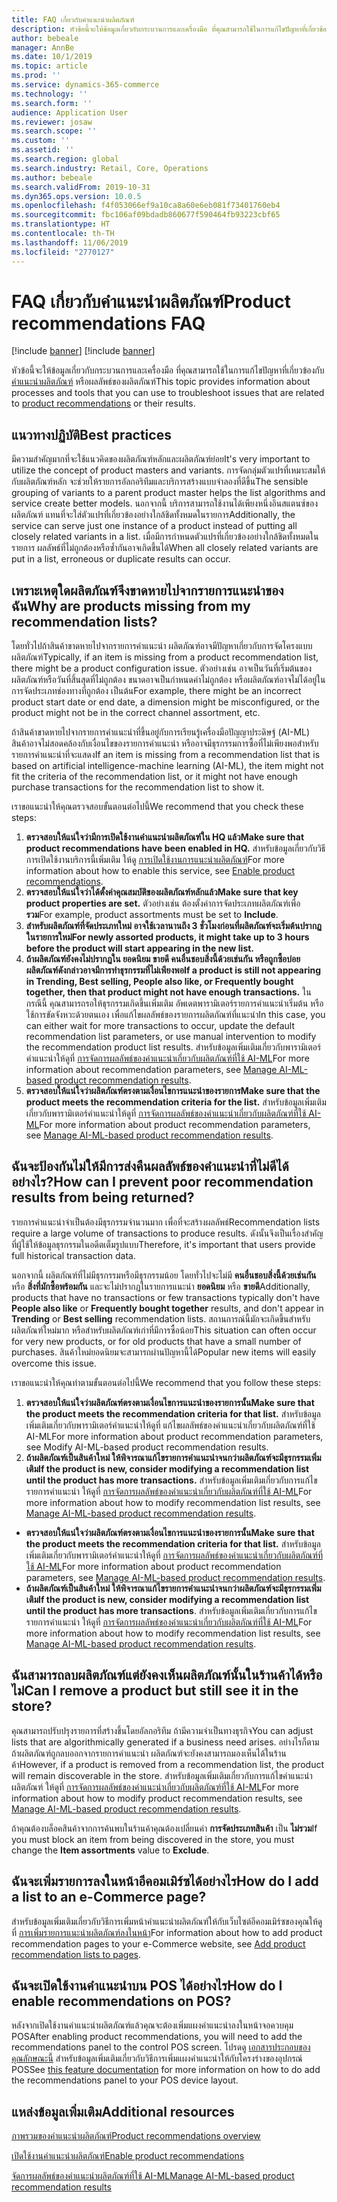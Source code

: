 ```yaml
---
title: FAQ เกี่ยวกับคำแนะนำผลิตภัณฑ์
description: หัวข้อนี้จะให้ข้อมูลเกี่ยวกับกระบวนการและเครื่องมือ ที่คุณสามารถใช้ในการแก้ไขปัญหาที่เกี่ยวข้องกับคำแนะนำผลิตภัณฑ์หรือผลลัพธ์ของผลิตภัณฑ์
author: bebeale
manager: AnnBe
ms.date: 10/1/2019
ms.topic: article
ms.prod: ''
ms.service: dynamics-365-commerce
ms.technology: ''
ms.search.form: ''
audience: Application User
ms.reviewer: josaw
ms.search.scope: ''
ms.custom: ''
ms.assetid: ''
ms.search.region: global
ms.search.industry: Retail, Core, Operations
ms.author: bebeale
ms.search.validFrom: 2019-10-31
ms.dyn365.ops.version: 10.0.5
ms.openlocfilehash: f4f053066ef9a10ca8a60e6eb081f73401760eb4
ms.sourcegitcommit: fbc106af09bdadb860677f590464fb93223cbf65
ms.translationtype: HT
ms.contentlocale: th-TH
ms.lasthandoff: 11/06/2019
ms.locfileid: "2770127"
---
```

# <a name="product-recommendations-faq"></a><span data-ttu-id="311df-103">FAQ เกี่ยวกับคำแนะนำผลิตภัณฑ์</span><span class="sxs-lookup"><span data-stu-id="311df-103">Product recommendations FAQ</span></span>

[!include [banner](includes/preview-banner.md)]
[!include [banner](includes/banner.md)]

<span data-ttu-id="311df-104">หัวข้อนี้จะให้ข้อมูลเกี่ยวกับกระบวนการและเครื่องมือ ที่คุณสามารถใช้ในการแก้ไขปัญหาที่เกี่ยวข้องกับ [คำแนะนำผลิตภัณฑ์](product-recommendations.md) หรือผลลัพธ์ของผลิตภัณฑ์</span><span class="sxs-lookup"><span data-stu-id="311df-104">This topic provides information about processes and tools that you can use to troubleshoot issues that are related to [product recommendations](product-recommendations.md) or their results.</span></span>

## <a name="best-practices"></a><span data-ttu-id="311df-105">แนวทางปฏิบัติ</span><span class="sxs-lookup"><span data-stu-id="311df-105">Best practices</span></span>
<span data-ttu-id="311df-106">มีความสำคัญมากที่จะใช้แนวคิดของผลิตภัณฑ์หลักและผลิตภัณฑ์ย่อย</span><span class="sxs-lookup"><span data-stu-id="311df-106">It's very important to utilize the concept of product masters and variants.</span></span> <span data-ttu-id="311df-107">การจัดกลุ่มตัวแปรที่เหมาะสมให้กับผลิตภัณฑ์หลัก จะช่วยให้รายการอัลกอริทึมและบริการสร้างแบบจำลองที่ดีขึ้น</span><span class="sxs-lookup"><span data-stu-id="311df-107">The sensible grouping of variants to a parent product master helps the list algorithms and service create better models.</span></span> <span data-ttu-id="311df-108">นอกจากนี้ บริการสามารถใช้งานได้เพียงหนึ่งอินสแตนซ์ของผลิตภัณฑ์ แทนที่จะใส่ตัวแปรที่เกี่ยวข้องอย่างใกล้ชิดทั้งหมดในรายการ</span><span class="sxs-lookup"><span data-stu-id="311df-108">Additionally, the service can serve just one instance of a product instead of putting all closely related variants in a list.</span></span> <span data-ttu-id="311df-109">เมื่อมีการกำหนดตัวแปรที่เกี่ยวข้องอย่างใกล้ชิดทั้งหมดในรายการ ผลลัพธ์ที่ไม่ถูกต้องหรือซ้ำกันอาจเกิดขึ้นได้</span><span class="sxs-lookup"><span data-stu-id="311df-109">When all closely related variants are put in a list, erroneous or duplicate results can occur.</span></span>

## <a name="why-are-products-missing-from-my-recommendation-lists"></a><span data-ttu-id="311df-110">เพราะเหตุใดผลิตภัณฑ์จึงขาดหายไปจากรายการแนะนำของฉัน</span><span class="sxs-lookup"><span data-stu-id="311df-110">Why are products missing from my recommendation lists?</span></span>

<span data-ttu-id="311df-111">โดยทั่วไปถ้าสินค้าขาดหายไปจากรายการคำแนะนำ ผลิตภัณฑ์อาจมีปัญหาเกี่ยวกับการจัดโครงแบบผลิตภัณฑ์</span><span class="sxs-lookup"><span data-stu-id="311df-111">Typically, if an item is missing from a product recommendation list, there might be a product configuration issue.</span></span> <span data-ttu-id="311df-112">ตัวอย่างเช่น อาจเป็นวันที่เริ่มต้นของผลิตภัณฑ์หรือวันที่สิ้นสุดที่ไม่ถูกต้อง ขนาดอาจเป็นกำหนดค่าไม่ถูกต้อง หรือผลิตภัณฑ์อาจไม่ได้อยู่ในการจัดประเภทช่องทางที่ถูกต้อง เป็นต้น</span><span class="sxs-lookup"><span data-stu-id="311df-112">For example, there might be an incorrect product start date or end date, a dimension might be misconfigured, or the product might not be in the correct channel assortment, etc.</span></span>

<span data-ttu-id="311df-113">ถ้าสินค้าขาดหายไปจากรายการคำแนะนำที่ขึ้นอยู่กับการเรียนรู้เครื่องมือปัญญาประดิษฐ์ (AI-ML) สินค้าอาจไม่สอดคล้องกับเงื่อนไขของรายการคำแนะนำ หรืออาจมีธุรกรรมการซื้อที่ไม่เพียงพอสำหรับรายการคำแนะนำที่จะแสดง</span><span class="sxs-lookup"><span data-stu-id="311df-113">If an item is missing from a recommendation list that is based on artificial intelligence-machine learning (AI-ML), the item might not fit the criteria of the recommendation list, or it might not have enough purchase transactions for the recommendation list to show it.</span></span>

<span data-ttu-id="311df-114">เราขอแนะนำให้คุณตรวจสอบขั้นตอนต่อไปนี้</span><span class="sxs-lookup"><span data-stu-id="311df-114">We recommend that you check these steps:</span></span>
1. <span data-ttu-id="311df-115">**ตรวจสอบให้แน่ใจว่ามีการเปิดใช้งานคำแนะนำผลิตภัณฑ์ใน HQ แล้ว**</span><span class="sxs-lookup"><span data-stu-id="311df-115">**Make sure that product recommendations have been enabled in HQ.**</span></span> <span data-ttu-id="311df-116">สำหรับข้อมูลเกี่ยวกับวิธีการเปิดใช้งานบริการนี้เพิ่มเติม ให้ดู [การเปิดใช้งานการแนะนำผลิตภัณฑ์](enable-product-recommendations.md)</span><span class="sxs-lookup"><span data-stu-id="311df-116">For more information about how to enable this service, see [Enable product recommendations](enable-product-recommendations.md).</span></span>
1. <span data-ttu-id="311df-117">**ตรวจสอบให้แน่ใจว่าได้ตั้งค่าคุณสมบัติของผลิตภัณฑ์หลักแล้ว**</span><span class="sxs-lookup"><span data-stu-id="311df-117">**Make sure that key product properties are set.**</span></span> <span data-ttu-id="311df-118">ตัวอย่างเช่น ต้องตั้งค่าการจัดประเภทผลิตภัณฑ์เพื่อ **รวม**</span><span class="sxs-lookup"><span data-stu-id="311df-118">For example, product assortments must be set to **Include**.</span></span>
1. <span data-ttu-id="311df-119">**สำหรับผลิตภัณฑ์ที่จัดประเภทใหม่ อาจใช้เวลานานถึง 3 ชั่วโมงก่อนที่ผลิตภัณฑ์จะเริ่มต้นปรากฏในรายการใหม่**</span><span class="sxs-lookup"><span data-stu-id="311df-119">**For newly assorted products, it might take up to 3 hours before the product will start appearing in the new list.**</span></span>
1. <span data-ttu-id="311df-120">**ถ้าผลิตภัณฑ์ยังคงไม่ปรากฏใน ยอดนิยม ขายดี คนอื่นชอบสิ่งนี้ด้วยเช่นกัน หรือถูกซื้อบ่อย ผลิตภัณฑ์ดังกล่าวอาจมีการทำธุรกรรมที่ไม่เพียงพอ**</span><span class="sxs-lookup"><span data-stu-id="311df-120">**If a product is still not appearing in Trending, Best selling, People also like, or Frequently bought together, then that product might not have enough transactions.**</span></span> <span data-ttu-id="311df-121">ในกรณีนี้ คุณสามารถรอให้ธุรกรรมเกิดขึ้นเพิ่มเติม อัพเดตพารามิเตอร์รายการคำแนะนำเริ่มต้น หรือใช้การขัดจังหวะด้วยตนเอง เพื่อแก้ไขผลลัพธ์ของรายการผลิตภัณฑ์ที่แนะนำ</span><span class="sxs-lookup"><span data-stu-id="311df-121">In this case, you can either wait for more transactions to occur, update the default recommendation list parameters, or use manual intervention to modify the recommendation product list results.</span></span> <span data-ttu-id="311df-122">สำหรับข้อมูลเพิ่มเติมเกี่ยวกับพารามิเตอร์คำแนะนำให้ดูที่ [การจัดการผลลัพธ์ของคำแนะนำเกี่ยวกับผลิตภัณฑ์ที่ใช้ AI-ML](modify-product-recommendation-results.md)</span><span class="sxs-lookup"><span data-stu-id="311df-122">For more information about recommendation parameters, see [Manage AI-ML-based product recommendation results](modify-product-recommendation-results.md).</span></span>
1. <span data-ttu-id="311df-123">**ตรวจสอบให้แน่ใจว่าผลิตภัณฑ์ตรงตามเงื่อนไขการแนะนำของรายการ**</span><span class="sxs-lookup"><span data-stu-id="311df-123">**Make sure that the product meets the recommendation criteria for the list.**</span></span> <span data-ttu-id="311df-124">สำหรับข้อมูลเพิ่มเติมเกี่ยวกับพารามิเตอร์คำแนะนำให้ดูที่ [การจัดการผลลัพธ์ของคำแนะนำเกี่ยวกับผลิตภัณฑ์ที่ใช้ AI-ML](modify-product-recommendation-results.md)</span><span class="sxs-lookup"><span data-stu-id="311df-124">For more information about product recommendation parameters, see [Manage AI-ML-based product recommendation results](modify-product-recommendation-results.md).</span></span>

## <a name="how-can-i-prevent-poor-recommendation-results-from-being-returned"></a><span data-ttu-id="311df-125">ฉันจะป้องกันไม่ให้มีการส่งคืนผลลัพธ์ของคำแนะนำที่ไม่ดีได้อย่างไร?</span><span class="sxs-lookup"><span data-stu-id="311df-125">How can I prevent poor recommendation results from being returned?</span></span>

<span data-ttu-id="311df-126">รายการคำแนะนำจำเป็นต้องมีธุรกรรมจำนวนมาก เพื่อที่จะสร้างผลลัพธ์</span><span class="sxs-lookup"><span data-stu-id="311df-126">Recommendation lists require a large volume of transactions to produce results.</span></span> <span data-ttu-id="311df-127">ดังนั้นจึงเป็นเรื่องสำคัญที่ผู้ใช้ให้ข้อมูลธุรกรรมในอดีตเต็มรูปแบบ</span><span class="sxs-lookup"><span data-stu-id="311df-127">Therefore, it's important that users provide full historical transaction data.</span></span>

<span data-ttu-id="311df-128">นอกจากนี้ ผลิตภัณฑ์ที่ไม่มีธุรกรรมหรือมีธุรกรรมน้อย โดยทั่วไปจะไม่มี **คนอื่นชอบสิ่งนี้ด้วยเช่นกัน** หรือ **สิ่งที่มักซื้อพร้อมกัน**  และจะไม่ปรากฏในรายการแนะนำ **ยอดนิยม** หรือ **ขายดี**</span><span class="sxs-lookup"><span data-stu-id="311df-128">Additionally, products that have no transactions or few transactions typically don't have **People also like** or **Frequently bought together** results, and don't appear in **Trending** or **Best selling** recommendation lists.</span></span> <span data-ttu-id="311df-129">สถานการณ์นี้มักจะเกิดขึ้นสำหรับผลิตภัณฑ์ใหม่มาก หรือสำหรับผลิตภัณฑ์เก่าที่มีการซื้อน้อย</span><span class="sxs-lookup"><span data-stu-id="311df-129">This situation can often occur for very new products, or for old products that have a small number of purchases.</span></span> <span data-ttu-id="311df-130">สินค้าใหม่ยอดนิยมจะสามารถผ่านปัญหานี้ได้</span><span class="sxs-lookup"><span data-stu-id="311df-130">Popular new items will easily overcome this issue.</span></span>

<span data-ttu-id="311df-131">เราขอแนะนำให้คุณทำตามขั้นตอนต่อไปนี้</span><span class="sxs-lookup"><span data-stu-id="311df-131">We recommend that you follow these steps:</span></span>
1. <span data-ttu-id="311df-132">**ตรวจสอบให้แน่ใจว่าผลิตภัณฑ์ตรงตามเงื่อนไขการแนะนำของรายการนั้น**</span><span class="sxs-lookup"><span data-stu-id="311df-132">**Make sure that the product meets the recommendation criteria for that list.**</span></span> <span data-ttu-id="311df-133">สำหรับข้อมูลเพิ่มเติมเกี่ยวกับพารามิเตอร์คำแนะนำให้ดูที่ แก้ไขผลลัพธ์ของคำแนะนำเกี่ยวกับผลิตภัณฑ์ที่ใช้ AI-ML</span><span class="sxs-lookup"><span data-stu-id="311df-133">For more information about product recommendation parameters, see Modify AI-ML-based product recommendation results.</span></span>
1. <span data-ttu-id="311df-134">**ถ้าผลิตภัณฑ์เป็นสินค้าใหม่ ให้พิจารณาแก้ไขรายการคำแนะนำจนกว่าผลิตภัณฑ์จะมีธุรกรรมเพิ่มเติม**</span><span class="sxs-lookup"><span data-stu-id="311df-134">**If the product is new, consider modifying a recommendation list until the product has more transactions.**</span></span> <span data-ttu-id="311df-135">สำหรับข้อมูลเพิ่มเติมเกี่ยวกับการแก้ไขรายการคำแนะนำ ให้ดูที่ [การจัดการผลลัพธ์ของคำแนะนำเกี่ยวกับผลิตภัณฑ์ที่ใช้ AI-ML](modify-product-recommendation-results.md)</span><span class="sxs-lookup"><span data-stu-id="311df-135">For more information about how to modify recommendation list results, see [Manage AI-ML-based product recommendation results](modify-product-recommendation-results.md).</span></span>


- <span data-ttu-id="311df-136">**ตรวจสอบให้แน่ใจว่าผลิตภัณฑ์ตรงตามเงื่อนไขการแนะนำของรายการนั้น**</span><span class="sxs-lookup"><span data-stu-id="311df-136">**Make sure that the product meets the recommendation criteria for that list.**</span></span> <span data-ttu-id="311df-137">สำหรับข้อมูลเพิ่มเติมเกี่ยวกับพารามิเตอร์คำแนะนำให้ดูที่ [การจัดการผลลัพธ์ของคำแนะนำเกี่ยวกับผลิตภัณฑ์ที่ใช้ AI-ML](modify-product-recommendation-results.md)</span><span class="sxs-lookup"><span data-stu-id="311df-137">For more information about product recommendation parameters, see [Manage AI-ML-based product recommendation results](modify-product-recommendation-results.md).</span></span>
- <span data-ttu-id="311df-138">**ถ้าผลิตภัณฑ์เป็นสินค้าใหม่ ให้พิจารณาแก้ไขรายการคำแนะนำจนกว่าผลิตภัณฑ์จะมีธุรกรรมเพิ่มเติม**</span><span class="sxs-lookup"><span data-stu-id="311df-138">**If the product is new, consider modifying a recommendation list until the product has more transactions**.</span></span> <span data-ttu-id="311df-139">สำหรับข้อมูลเพิ่มเติมเกี่ยวกับการแก้ไขรายการคำแนะนำ ให้ดูที่ [การจัดการผลลัพธ์ของคำแนะนำเกี่ยวกับผลิตภัณฑ์ที่ใช้ AI-ML](modify-product-recommendation-results.md)</span><span class="sxs-lookup"><span data-stu-id="311df-139">For more information about how to modify recommendation list results, see [Manage AI-ML-based product recommendation results](modify-product-recommendation-results.md).</span></span>

## <a name="can-i-remove-a-product-but-still-see-it-in-the-store"></a><span data-ttu-id="311df-140">ฉันสามารถลบผลิตภัณฑ์แต่ยังคงเห็นผลิตภัณฑ์นั้นในร้านค้าได้หรือไม่</span><span class="sxs-lookup"><span data-stu-id="311df-140">Can I remove a product but still see it in the store?</span></span>

<span data-ttu-id="311df-141">คุณสามารถปรับปรุงรายการที่สร้างขึ้นโดยอัลกอริทึม ถ้ามีความจำเป็นทางธุรกิจ</span><span class="sxs-lookup"><span data-stu-id="311df-141">You can adjust lists that are algorithmically generated if a business need arises.</span></span> <span data-ttu-id="311df-142">อย่างไรก็ตาม ถ้าผลิตภัณฑ์ถูกลบออกจากรายการคำแนะนำ ผลิตภัณฑ์จะยังคงสามารถมองเห็นได้ในร้านค้า</span><span class="sxs-lookup"><span data-stu-id="311df-142">However, if a product is removed from a recommendation list, the product will remain discoverable in the store.</span></span> <span data-ttu-id="311df-143">สำหรับข้อมูลเพิ่มเติมเกี่ยวกับการแก้ไขคำแนะนำผลิตภัณฑ์ ให้ดูที่ [การจัดการผลลัพธ์ของคำแนะนำเกี่ยวกับผลิตภัณฑ์ที่ใช้ AI-ML](modify-product-recommendation-results.md)</span><span class="sxs-lookup"><span data-stu-id="311df-143">For more information about how to modify product recommendation results, see [Manage AI-ML-based product recommendation results](modify-product-recommendation-results.md).</span></span>

<span data-ttu-id="311df-144">ถ้าคุณต้องบล็อคสินค้าจากการค้นพบในร้านค้าคุณต้องเปลี่ยนค่า **การจัดประเภทสินค้า** เป็น **ไม่รวม**</span><span class="sxs-lookup"><span data-stu-id="311df-144">If you must block an item from being discovered in the store, you must change the **Item assortments** value to **Exclude**.</span></span>

## <a name="how-do-i-add-a-list-to-an-e-commerce-page"></a><span data-ttu-id="311df-145">ฉันจะเพิ่มรายการลงในหน้าอีคอมเมิร์ซได้อย่างไร</span><span class="sxs-lookup"><span data-stu-id="311df-145">How do I add a list to an e-Commerce page?</span></span>

<span data-ttu-id="311df-146">สำหรับข้อมูลเพิ่มเติมเกี่ยวกับวิธีการเพิ่มหน้าคำแนะนำผลิตภัณฑ์ให้กับเว็บไซต์อีคอมเมิร์ซของคุณให้ดูที่ [การเพิ่มรายการแนะนำผลิตภัณฑ์ลงในหน้า](add-reco-list-to-page.md)</span><span class="sxs-lookup"><span data-stu-id="311df-146">For information about how to add product recommendation pages to your e-Commerce website, see [Add product recommendation lists to pages](add-reco-list-to-page.md).</span></span>

## <a name="how-do-i-enable-recommendations-on-pos"></a><span data-ttu-id="311df-147">ฉันจะเปิดใช้งานคำแนะนำบน POS ได้อย่างไร</span><span class="sxs-lookup"><span data-stu-id="311df-147">How do I enable recommendations on POS?</span></span>

<span data-ttu-id="311df-148">หลังจากเปิดใช้งานคำแนะนำผลิตภัณฑ์แล้วคุณจะต้องเพิ่มแผงคำแนะนำลงในหน้าจอควบคุม POS</span><span class="sxs-lookup"><span data-stu-id="311df-148">After enabling product recommendations, you will need to add the recommendations panel to the control POS screen.</span></span> <span data-ttu-id="311df-149">โปรดดู [เอกสารประกอบของคุณลักษณะนี้](https://docs.microsoft.com/en-us/dynamics365/unified-operations/retail/add-recommendations-control-pos-screen) สำหรับข้อมูลเพิ่มเติมเกี่ยวกับวิธีการเพิ่มแผงคำแนะนำให้กับโครงร่างของอุปกรณ์ POS</span><span class="sxs-lookup"><span data-stu-id="311df-149">See [this feature documentation](https://docs.microsoft.com/en-us/dynamics365/unified-operations/retail/add-recommendations-control-pos-screen) for more information on how to do add the recommendations panel to your POS device layout.</span></span>

## <a name="additional-resources"></a><span data-ttu-id="311df-150">แหล่งข้อมูลเพิ่มเติม</span><span class="sxs-lookup"><span data-stu-id="311df-150">Additional resources</span></span>

[<span data-ttu-id="311df-151">ภาพรวมของคำแนะนำผลิตภัณฑ์</span><span class="sxs-lookup"><span data-stu-id="311df-151">Product recommendations overview</span></span>](product-recommendations.md)

[<span data-ttu-id="311df-152">เปิดใช้งานคำแนะนำผลิตภัณฑ์</span><span class="sxs-lookup"><span data-stu-id="311df-152">Enable product recommendations</span></span>](enable-product-recommendations.md)

[<span data-ttu-id="311df-153">จัดการผลลัพธ์ของคำแนะนำผลิตภัณฑ์ที่ใช้ AI-ML</span><span class="sxs-lookup"><span data-stu-id="311df-153">Manage AI-ML-based product recommendation results</span></span>](modify-product-recommendation-results.md)
